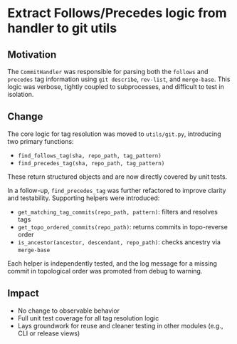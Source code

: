# Extract Follows/Precedes logic from handler to git utils

## Motivation

The `CommitHandler` was responsible for parsing both the `follows` and `precedes` tag information using `git describe`, `rev-list`, and `merge-base`. This logic was verbose, tightly coupled to subprocesses, and difficult to test in isolation.

## Change

The core logic for tag resolution was moved to `utils/git.py`, introducing two primary functions:

- `find_follows_tag(sha, repo_path, tag_pattern)`
- `find_precedes_tag(sha, repo_path, tag_pattern)`

These return structured objects and are now directly covered by unit tests.

In a follow-up, `find_precedes_tag` was further refactored to improve clarity and testability. Supporting helpers were introduced:

- `get_matching_tag_commits(repo_path, pattern)`: filters and resolves tags
- `get_topo_ordered_commits(repo_path)`: returns commits in topo-reverse order
- `is_ancestor(ancestor, descendant, repo_path)`: checks ancestry via `merge-base`

Each helper is independently tested, and the log message for a missing commit in topological order was promoted from debug to warning.

## Impact

- No change to observable behavior
- Full unit test coverage for all tag resolution logic
- Lays groundwork for reuse and cleaner testing in other modules (e.g., CLI or release views)
